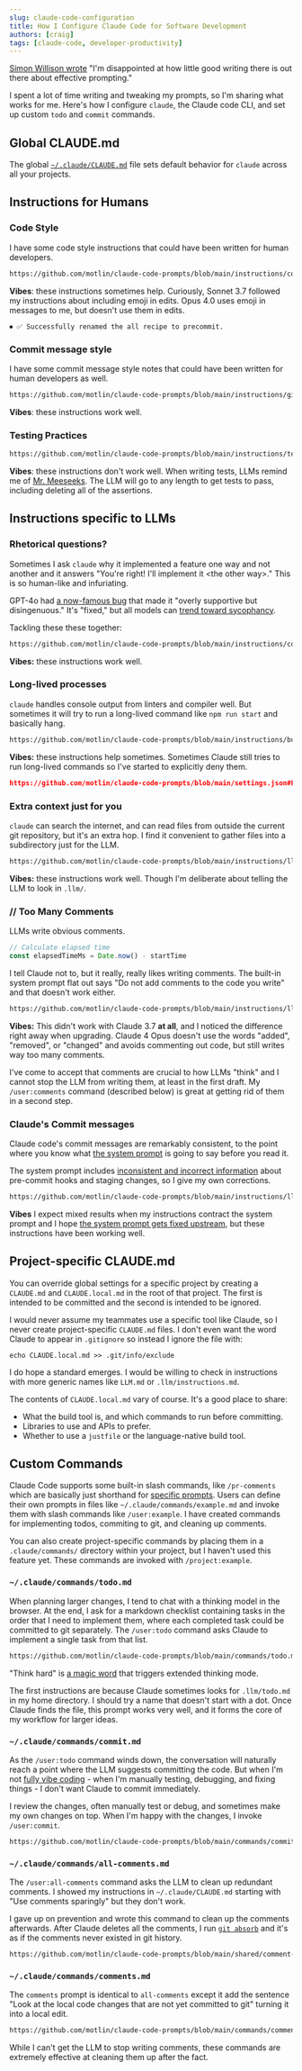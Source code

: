 ```yaml
---
slug: claude-code-configuration
title: How I Configure Claude Code for Software Development
authors: [craig]
tags: [claude-code, developer-productivity]
---
```


[Simon Willison wrote](https://simonwillison.net/2025/May/5/prompting/) "I'm disappointed at how little good writing there is out there about effective prompting."

I spent a lot of time writing and tweaking my prompts, so I'm sharing what works for me. Here's how I configure `claude`, the Claude code CLI, and set up custom `todo` and `commit` commands.

<!-- truncate -->

## Global CLAUDE.md

The global [`~/.claude/CLAUDE.md`](https://github.com/motlin/claude-code-prompts/blob/main/CLAUDE.md) file sets default behavior for `claude` across all your projects.

## Instructions for Humans

### Code Style

I have some code style instructions that could have been written for human developers.

```markdown reference
https://github.com/motlin/claude-code-prompts/blob/main/instructions/code-style.md
```

**Vibes**: these instructions sometimes help. Curiously, Sonnet 3.7 followed my instructions about including emoji in edits. Opus 4.0 uses emoji in messages to me, but doesn't use them in edits.

```shell-session
⏺ ✅ Successfully renamed the all recipe to precommit.
```

### Commit message style

I have some commit message style notes that could have been written for human developers as well.

```markdown reference
https://github.com/motlin/claude-code-prompts/blob/main/instructions/git-commits.md
```

**Vibes**: these instructions work well.

### Testing Practices

```markdown reference
https://github.com/motlin/claude-code-prompts/blob/main/instructions/tests.md
```

**Vibes**: these instructions don't work well. When writing tests, LLMs remind me of [Mr. Meeseeks](https://en.wikipedia.org/wiki/Mr._Meeseeks). The LLM will go to any length to get tests to pass, including deleting all of the assertions.


## Instructions specific to LLMs

### Rhetorical questions?

Sometimes I ask `claude` why it implemented a feature one way and not another and it answers "You're right! I'll implement it \<the other way\>." This is so human-like and infuriating.

GPT-4o had [a now-famous bug](https://openai.com/index/sycophancy-in-gpt-4o/) that made it "overly supportive but disingenuous." It's "fixed," but all models can [trend toward sycophancy](https://www.anthropic.com/research/towards-understanding-sycophancy-in-language-models).

Tackling these these together:

```markdown reference
https://github.com/motlin/claude-code-prompts/blob/main/instructions/conversation.md
```

**Vibes:** these instructions work well.

### Long-lived processes

`claude` handles console output from linters and compiler well. But sometimes it will try to run a long-lived command like `npm run start` and basically hang.

```markdown reference
https://github.com/motlin/claude-code-prompts/blob/main/instructions/build-commands.md
```

**Vibes:** these instructions help sometimes. Sometimes Claude still tries to run long-lived commands so I've started to explicitly deny them.

```json reference
https://github.com/motlin/claude-code-prompts/blob/main/settings.json#L54-L60
```

### Extra context just for you

`claude` can search the internet, and can read files from outside the current git repository, but it's an extra hop. I find it convenient to gather files into a subdirectory just for the LLM.

```markdown reference
https://github.com/motlin/claude-code-prompts/blob/main/instructions/llm-context.md
```

**Vibes:** these instructions work well. Though I'm deliberate about telling the LLM to look in `.llm/`.

### // Too Many Comments

LLMs write obvious comments.

```typescript
// Calculate elapsed time
const elapsedTimeMs = Date.now() - startTime
```

I tell Claude not to, but it really, really likes writing comments. The built-in system prompt flat out says "Do not add comments to the code you write" and that doesn't work either.

```markdown reference
https://github.com/motlin/claude-code-prompts/blob/main/instructions/llm-code-style.md
```

**Vibes:** This didn't work with Claude 3.7 **at all**, and I noticed the difference right away when upgrading. Claude 4 Opus doesn't use the words "added", "removed", or "changed" and avoids commenting out code, but still writes way too many comments.

I've come to accept that comments are crucial to how LLMs "think" and I cannot stop the LLM from writing them, at least in the first draft. My `/user:comments` command (described below) is great at getting rid of them in a second step.

### Claude's Commit messages

Claude code's commit messages are remarkably consistent, to the point where you know what [the system prompt](https://gist.github.com/transitive-bullshit/487c9cb52c75a9701d312334ed53b20c#file-claude-code-prompts-js-L448-L462) is going to say before you read it.

The system prompt includes [inconsistent and incorrect information](https://github.com/anthropics/claude-code/issues/1000) about pre-commit hooks and staging changes, so I give my own corrections.

```markdown reference
https://github.com/motlin/claude-code-prompts/blob/main/instructions/llm-git-commits.md
```

**Vibes** I expect mixed results when my instructions contract the system prompt and I hope [the system prompt gets fixed upstream](https://github.com/anthropics/claude-code/issues/1000), but these instructions have been working well.

## Project-specific CLAUDE.md

You can override global settings for a specific project by creating a `CLAUDE.md` and `CLAUDE.local.md` in the root of that project. The first is intended to be committed and the second is intended to be ignored.

I would never assume my teammates use a specific tool like Claude, so I never create project-specific `CLAUDE.md` files. I don't even want the word Claude to appear in `.gitignore` so instead I ignore the file with:

```console
echo CLAUDE.local.md >> .git/info/exclude
```

I do hope a standard emerges. I would be willing to check in instructions with more generic names like `LLM.md` or `.llm/instructions.md`.

The contents of `CLAUDE.local.md` vary of course. It's a good place to share:

- What the build tool is, and which commands to run before committing.
- Libraries to use and APIs to prefer.
- Whether to use a `justfile` or the language-native build tool.

## Custom Commands

Claude Code supports some built-in slash commands, like `/pr-comments` which are basically just shorthand for [specific prompts](https://gist.github.com/transitive-bullshit/487c9cb52c75a9701d312334ed53b20c#file-claude-code-prompts-js-L591-L597). Users can define their own prompts in files like `~/.claude/commands/example.md` and invoke them with slash commands like `/user:example`. I have created commands for implementing todos, commiting to git, and cleaning up comments.

You can also create project-specific commands by placing them in a `.claude/commands/` directory within your project, but I haven't used this feature yet. These commands are invoked with `/project:example`.

### `~/.claude/commands/todo.md`

When planning larger changes, I tend to chat with a thinking model in the browser. At the end, I ask for a markdown checklist containing tasks in the order that I need to implement them, where each completed task could be committed to git separately. The `/user:todo` command asks Claude to implement a single task from that list.

```markdown reference
https://github.com/motlin/claude-code-prompts/blob/main/commands/todo.md
```

"Think hard" is [a magic word](https://simonwillison.net/2025/Apr/19/claude-code-best-practices/) that triggers extended thinking mode.

The first instructions are because Claude sometimes looks for `.llm/todo.md` in my home directory. I should try a name that doesn't start with a dot. Once Claude finds the file, this prompt works very well, and it forms the core of my workflow for larger ideas.

### `~/.claude/commands/commit.md`

As the `/user:todo` command winds down, the conversation will naturally reach a point where the LLM suggests committing the code. But when I'm not [fully vibe coding](https://simonwillison.net/2025/Mar/19/vibe-coding/) - when I'm manually testing, debugging, and fixing things - I don't want Claude to commit immediately.

I review the changes, often manually test or debug, and sometimes make my own changes on top. When I'm happy with the changes, I invoke `/user:commit`.

```markdown reference
https://github.com/motlin/claude-code-prompts/blob/main/commands/commit.md
```

### `~/.claude/commands/all-comments.md`

The `/user:all-comments` command asks the LLM to clean up redundant comments. I showed my instructions in `~/.claude/CLAUDE.md` starting with "Use comments sparingly" but they don't work.

I gave up on prevention and wrote this command to clean up the comments afterwards. After Claude deletes all the comments, I run [`git absorb`](https://github.com/tummychow/git-absorb) and it's as if the comments never existed in git history.

```markdown reference
https://github.com/motlin/claude-code-prompts/blob/main/shared/comment-removal-rules.md
```

### `~/.claude/commands/comments.md`

The `comments` prompt is identical to `all-comments` except it add the sentence "Look at the local code changes that are not yet committed to git" turning it into a local edit.

```markdown reference
https://github.com/motlin/claude-code-prompts/blob/main/commands/comments.md
```

While I can't get the LLM to stop writing comments, these commands are extremely effective at cleaning them up after the fact.
